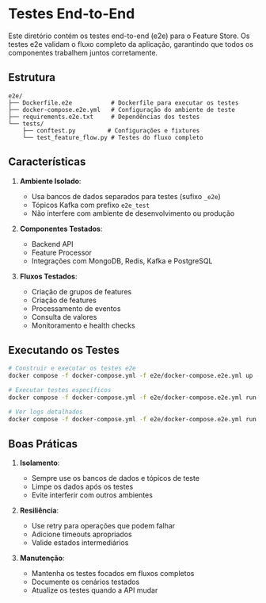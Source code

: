 # Testes End-to-End

Este diretório contém os testes end-to-end (e2e) para o Feature Store. Os testes e2e validam o fluxo completo da aplicação, garantindo que todos os componentes trabalhem juntos corretamente.

## Estrutura

```
e2e/
├── Dockerfile.e2e           # Dockerfile para executar os testes
├── docker-compose.e2e.yml   # Configuração do ambiente de teste
├── requirements.e2e.txt     # Dependências dos testes
└── tests/
    ├── conftest.py         # Configurações e fixtures
    └── test_feature_flow.py # Testes do fluxo completo
```

## Características

1. **Ambiente Isolado**: 
   - Usa bancos de dados separados para testes (sufixo `_e2e`)
   - Tópicos Kafka com prefixo `e2e_test`
   - Não interfere com ambiente de desenvolvimento ou produção

2. **Componentes Testados**:
   - Backend API
   - Feature Processor
   - Integrações com MongoDB, Redis, Kafka e PostgreSQL

3. **Fluxos Testados**:
   - Criação de grupos de features
   - Criação de features
   - Processamento de eventos
   - Consulta de valores
   - Monitoramento e health checks

## Executando os Testes

```bash
# Construir e executar os testes e2e
docker compose -f docker-compose.yml -f e2e/docker-compose.e2e.yml up --build e2e-tests

# Executar testes específicos
docker compose -f docker-compose.yml -f e2e/docker-compose.e2e.yml run --rm e2e-tests pytest -v e2e/tests/test_feature_flow.py -k "test_complete_feature_flow"

# Ver logs detalhados
docker compose -f docker-compose.yml -f e2e/docker-compose.e2e.yml run --rm e2e-tests pytest -v --log-cli-level=INFO
```

## Boas Práticas

1. **Isolamento**:
   - Sempre use os bancos de dados e tópicos de teste
   - Limpe os dados após os testes
   - Evite interferir com outros ambientes

2. **Resiliência**:
   - Use retry para operações que podem falhar
   - Adicione timeouts apropriados
   - Valide estados intermediários

3. **Manutenção**:
   - Mantenha os testes focados em fluxos completos
   - Documente os cenários testados
   - Atualize os testes quando a API mudar
